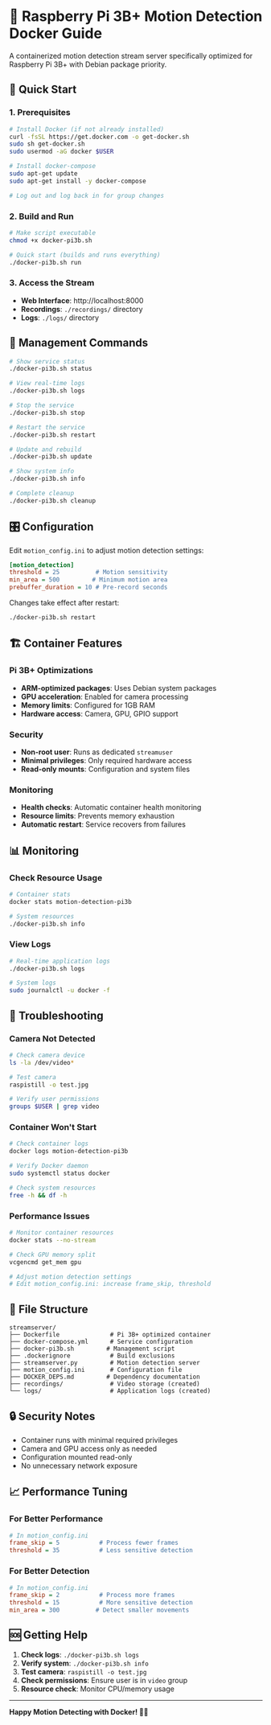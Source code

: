 # 🍓 Raspberry Pi 3B+ Motion Detection Docker Guide

A containerized motion detection stream server specifically optimized for Raspberry Pi 3B+ with Debian package priority.

## 🚀 Quick Start

### 1. Prerequisites
```bash
# Install Docker (if not already installed)
curl -fsSL https://get.docker.com -o get-docker.sh
sudo sh get-docker.sh
sudo usermod -aG docker $USER

# Install docker-compose
sudo apt-get update
sudo apt-get install -y docker-compose

# Log out and log back in for group changes
```

### 2. Build and Run
```bash
# Make script executable
chmod +x docker-pi3b.sh

# Quick start (builds and runs everything)
./docker-pi3b.sh run
```

### 3. Access the Stream
- **Web Interface**: http://localhost:8000
- **Recordings**: `./recordings/` directory
- **Logs**: `./logs/` directory

## 🔧 Management Commands

```bash
# Show service status
./docker-pi3b.sh status

# View real-time logs
./docker-pi3b.sh logs

# Stop the service
./docker-pi3b.sh stop

# Restart the service
./docker-pi3b.sh restart

# Update and rebuild
./docker-pi3b.sh update

# Show system info
./docker-pi3b.sh info

# Complete cleanup
./docker-pi3b.sh cleanup
```

## 🎛️ Configuration

Edit `motion_config.ini` to adjust motion detection settings:
```ini
[motion_detection]
threshold = 25          # Motion sensitivity
min_area = 500         # Minimum motion area
prebuffer_duration = 10 # Pre-record seconds
```

Changes take effect after restart:
```bash
./docker-pi3b.sh restart
```

## 🏗️ Container Features

### Pi 3B+ Optimizations
- **ARM-optimized packages**: Uses Debian system packages
- **GPU acceleration**: Enabled for camera processing
- **Memory limits**: Configured for 1GB RAM
- **Hardware access**: Camera, GPU, GPIO support

### Security
- **Non-root user**: Runs as dedicated `streamuser`
- **Minimal privileges**: Only required hardware access
- **Read-only mounts**: Configuration and system files

### Monitoring
- **Health checks**: Automatic container health monitoring
- **Resource limits**: Prevents memory exhaustion
- **Automatic restart**: Service recovers from failures

## 📊 Monitoring

### Check Resource Usage
```bash
# Container stats
docker stats motion-detection-pi3b

# System resources
./docker-pi3b.sh info
```

### View Logs
```bash
# Real-time application logs
./docker-pi3b.sh logs

# System logs
sudo journalctl -u docker -f
```

## 🔧 Troubleshooting

### Camera Not Detected
```bash
# Check camera device
ls -la /dev/video*

# Test camera
raspistill -o test.jpg

# Verify user permissions
groups $USER | grep video
```

### Container Won't Start
```bash
# Check container logs
docker logs motion-detection-pi3b

# Verify Docker daemon
sudo systemctl status docker

# Check system resources
free -h && df -h
```

### Performance Issues
```bash
# Monitor container resources
docker stats --no-stream

# Check GPU memory split
vcgencmd get_mem gpu

# Adjust motion detection settings
# Edit motion_config.ini: increase frame_skip, threshold
```

## 📁 File Structure

```
streamserver/
├── Dockerfile              # Pi 3B+ optimized container
├── docker-compose.yml      # Service configuration
├── docker-pi3b.sh         # Management script
├── .dockerignore           # Build exclusions
├── streamserver.py         # Motion detection server
├── motion_config.ini       # Configuration file
├── DOCKER_DEPS.md         # Dependency documentation
├── recordings/             # Video storage (created)
└── logs/                   # Application logs (created)
```

## 🔒 Security Notes

- Container runs with minimal required privileges
- Camera and GPU access only as needed
- Configuration mounted read-only
- No unnecessary network exposure

## 📈 Performance Tuning

### For Better Performance
```ini
# In motion_config.ini
frame_skip = 5           # Process fewer frames
threshold = 35           # Less sensitive detection
```

### For Better Detection
```ini
# In motion_config.ini
frame_skip = 2           # Process more frames
threshold = 15           # More sensitive detection
min_area = 300          # Detect smaller movements
```

## 🆘 Getting Help

1. **Check logs**: `./docker-pi3b.sh logs`
2. **Verify system**: `./docker-pi3b.sh info`
3. **Test camera**: `raspistill -o test.jpg`
4. **Check permissions**: Ensure user is in `video` group
5. **Resource check**: Monitor CPU/memory usage

---

**Happy Motion Detecting with Docker! 🎥🐳**